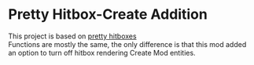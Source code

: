 # Pretty Hitbox-Create Addition
This project is based on [pretty hitboxes](https://github.com/nexensys/PrettyHitboxes)       
Functions are mostly the same, the only difference is that this mod added an option to turn off hitbox rendering Create Mod entities.
